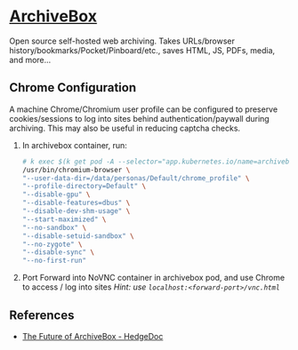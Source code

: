 # [ArchiveBox](https://archivebox.io/)

Open source self-hosted web archiving. Takes URLs/browser history/bookmarks/Pocket/Pinboard/etc., saves HTML, JS, PDFs, media, and more...

## Chrome Configuration

A machine Chrome/Chromium user profile can be configured to preserve cookies/sessions to log into sites behind authentication/paywall during archiving.
This may also be useful in reducing captcha checks.

1. In archivebox container, run:

    ```sh
    # k exec $(k get pod -A --selector="app.kubernetes.io/name=archivebox" -n default --output=name) -- \
    /usr/bin/chromium-browser \
    "--user-data-dir=/data/personas/Default/chrome_profile" \
    "--profile-directory=Default" \
    "--disable-gpu" \
    "--disable-features=dbus" \
    "--disable-dev-shm-usage" \
    "--start-maximized" \
    "--no-sandbox" \
    "--disable-setuid-sandbox" \
    "--no-zygote" \
    "--disable-sync" \
    "--no-first-run"
    ```

2. Port Forward into NoVNC container in archivebox pod, and use Chrome to access / log into sites
   _Hint: use `localhost:<forward-port>/vnc.html`_

## References

- [The Future of ArchiveBox - HedgeDoc](https://docs.sweeting.me/s/archivebox-plugin-ecosystem-announcement)
